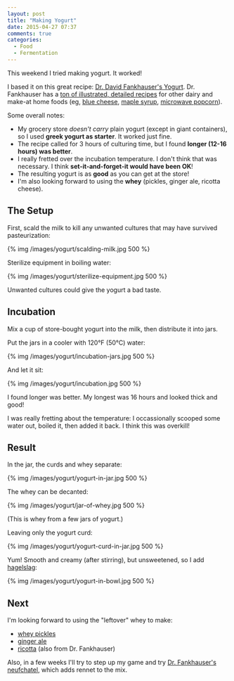```yaml
---
layout: post
title: "Making Yogurt"
date: 2015-04-27 07:37
comments: true
categories:
  - Food
  - Fermentation
---
```


This weekend I tried making yogurt. It worked!

<!-- more -->

I based it on this great recipe: [Dr. David Fankhauser's Yogurt](http://biology.clc.uc.edu/Fankhauser/Cheese/yogurt_making/YOGURT2000.htm). Dr. Fankhauser has a [ton of illustrated, detailed recipes](http://biology.clc.uc.edu/Fankhauser/Cheese/CHEESE.html) for other dairy and make-at home foods (eg, [blue cheese](http://biology.clc.uc.edu/fankhauser/Cheese/Blue_Cheese/Blue_Cheese.htm), [maple syrup](http://biology.clc.uc.edu/fankhauser/Buds_and_Bark/tapping_sugar_maple_index.html), [microwave popcorn](http://biology.clc.uc.edu/fankhauser/homesteading/popcorn_index.html)).

Some overall notes:

- My grocery store _doesn't carry_ plain yogurt (except in giant containers), so I used __greek yogurt as starter__. It worked just fine.
- The recipe called for 3 hours of culturing time, but I found __longer (12-16 hours) was better__.
- I really fretted over the incubation temperature. I don't think that was necessary. I think __set-it-and-forget-it would have been OK__!
- The resulting yogurt is as __good__ as you can get at the store!
- I'm also looking forward to using the __whey__ (pickles, ginger ale, ricotta cheese).


## The Setup

First, scald the milk to kill any unwanted cultures that may have survived pasteurization:

{% img /images/yogurt/scalding-milk.jpg 500 %}

Sterilize equipment in boiling water:

{% img /images/yogurt/sterilize-equipment.jpg 500 %}

Unwanted cultures could give the yogurt a bad taste.

## Incubation

Mix a cup of store-bought yogurt into the milk, then distribute it into jars.

Put the jars in a cooler with 120°F (50°C) water:

{% img /images/yogurt/incubation-jars.jpg 500 %}

And let it sit:

{% img /images/yogurt/incubation.jpg 500 %}

I found longer was better. My longest was 16 hours and looked thick and good!

I was really fretting about the temperature: I occassionally scooped some water out, boiled it, then added it back. I think this was overkill!

## Result

In the jar, the curds and whey separate:

{% img /images/yogurt/yogurt-in-jar.jpg 500 %}

The whey can be decanted:

{% img /images/yogurt/jar-of-whey.jpg 500 %}

(This is whey from a few jars of yogurt.)

Leaving only the yogurt curd:

{% img /images/yogurt/yogurt-curd-in-jar.jpg 500 %}

Yum! Smooth and creamy (after stirring), but unsweetened, so I add [hagelslag](http://stuffdutchpeoplelike.com/2011/03/06/hagelslag/):

{% img /images/yogurt/yogurt-in-bowl.jpg 500 %}

## Next

I'm looking forward to using the "leftover" whey to make:

- [whey pickles](http://immigrantstable.com/2013/11/17/whey-pickles/)
- [ginger ale](http://www.instructables.com/id/Lacto-fermented-Ginger-Ale/)
- [ricotta](http://biology.clc.uc.edu/fankhauser/Cheese/Ricotta/ricotta_00.htm) (also from Dr. Fankhauser)

Also, in a few weeks I'll try to step up my game and try [Dr. Fankhauser's neufchatel](http://biology.clc.uc.edu/Fankhauser/Cheese/neufchatel/neufchatel.htm), which adds rennet to the mix.









